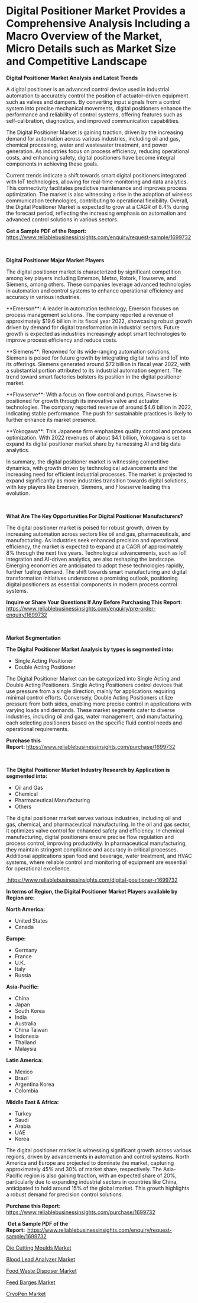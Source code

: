 <p><h1>Digital Positioner Market Provides a Comprehensive Analysis Including a Macro Overview of the Market, Micro Details such as Market Size and Competitive Landscape</h1></p><p><strong>Digital Positioner Market Analysis and Latest Trends</strong></p>
<p><p>A digital positioner is an advanced control device used in industrial automation to accurately control the position of actuator-driven equipment such as valves and dampers. By converting input signals from a control system into precise mechanical movements, digital positioners enhance the performance and reliability of control systems, offering features such as self-calibration, diagnostics, and improved communication capabilities.</p><p>The Digital Positioner Market is gaining traction, driven by the increasing demand for automation across various industries, including oil and gas, chemical processing, water and wastewater treatment, and power generation. As industries focus on process efficiency, reducing operational costs, and enhancing safety, digital positioners have become integral components in achieving these goals.</p><p>Current trends indicate a shift towards smart digital positioners integrated with IoT technologies, allowing for real-time monitoring and data analytics. This connectivity facilitates predictive maintenance and improves process optimization. The market is also witnessing a rise in the adoption of wireless communication technologies, contributing to operational flexibility. Overall, the Digital Positioner Market is expected to grow at a CAGR of 8.4% during the forecast period, reflecting the increasing emphasis on automation and advanced control solutions in various sectors.</p></p>
<p><strong>Get a Sample PDF of the Report:&nbsp;</strong> <a href="https://www.reliablebusinessinsights.com/enquiry/request-sample/1699732?utm_campaign=1470&utm_medium=2&utm_source=Github&utm_content=ia&utm_term=20102024&utm_id=digital-positioner">https://www.reliablebusinessinsights.com/enquiry/request-sample/1699732</a></p>
<p>&nbsp;</p>
<p><strong>Digital Positioner Major Market Players</strong></p>
<p><p>The digital positioner market is characterized by significant competition among key players including Emerson, Metso, Rotork, Flowserve, and Siemens, among others. These companies leverage advanced technologies in automation and control systems to enhance operational efficiency and accuracy in various industries.</p><p>**Emerson**: A leader in automation technology, Emerson focuses on process management solutions. The company reported a revenue of approximately $19.6 billion in its fiscal year 2022, showcasing robust growth driven by demand for digital transformation in industrial sectors. Future growth is expected as industries increasingly adopt smart technologies to improve process efficiency and reduce costs.</p><p>**Siemens**: Renowned for its wide-ranging automation solutions, Siemens is poised for future growth by integrating digital twins and IoT into its offerings. Siemens generated around $72 billion in fiscal year 2022, with a substantial portion attributed to its industrial automation segment. The trend toward smart factories bolsters its position in the digital positioner market.</p><p>**Flowserve**: With a focus on flow control and pumps, Flowserve is positioned for growth through its innovative valve and actuator technologies. The company reported revenue of around $4.6 billion in 2022, indicating stable performance. The push for sustainable practices is likely to further enhance its market presence.</p><p>**Yokogawa**: This Japanese firm emphasizes quality control and process optimization. With 2022 revenues of about $4.1 billion, Yokogawa is set to expand its digital positioner market share by harnessing AI and big data analytics.</p><p>In summary, the digital positioner market is witnessing competitive dynamics, with growth driven by technological advancements and the increasing need for efficient industrial processes. The market is projected to expand significantly as more industries transition towards digital solutions, with key players like Emerson, Siemens, and Flowserve leading this evolution.</p></p>
<p>&nbsp;</p>
<p><strong>What Are The Key Opportunities For Digital Positioner Manufacturers?</strong></p>
<p><p>The digital positioner market is poised for robust growth, driven by increasing automation across sectors like oil and gas, pharmaceuticals, and manufacturing. As industries seek enhanced precision and operational efficiency, the market is expected to expand at a CAGR of approximately 8% through the next five years. Technological advancements, such as IoT integration and AI-driven analytics, are also reshaping the landscape. Emerging economies are anticipated to adopt these technologies rapidly, further fueling demand. The shift towards smart manufacturing and digital transformation initiatives underscores a promising outlook, positioning digital positioners as essential components in modern process control systems.</p></p>
<p><strong>Inquire or Share Your Questions If Any Before Purchasing This Report:</strong> <a href="https://www.reliablebusinessinsights.com/enquiry/pre-order-enquiry/1699732?utm_campaign=1470&utm_medium=2&utm_source=Github&utm_content=ia&utm_term=20102024&utm_id=digital-positioner">https://www.reliablebusinessinsights.com/enquiry/pre-order-enquiry/1699732</a></p>
<p>&nbsp;</p>
<p><strong>Market Segmentation</strong></p>
<p><strong>The Digital Positioner Market Analysis by types is segmented into:</strong></p>
<p><ul><li>Single Acting Positioner</li><li>Double Acting Positioner</li></ul></p>
<p><p>The Digital Positioner Market can be categorized into Single Acting and Double Acting Positioners. Single Acting Positioners control devices that use pressure from a single direction, mainly for applications requiring minimal control efforts. Conversely, Double Acting Positioners utilize pressure from both sides, enabling more precise control in applications with varying loads and demands. These market segments cater to diverse industries, including oil and gas, water management, and manufacturing, each selecting positioners based on the specific fluid control needs and operational requirements.</p></p>
<p><strong>Purchase this Report:&nbsp;</strong><a href="https://www.reliablebusinessinsights.com/purchase/1699732?utm_campaign=1470&utm_medium=2&utm_source=Github&utm_content=ia&utm_term=20102024&utm_id=digital-positioner">https://www.reliablebusinessinsights.com/purchase/1699732</a></p>
<p>&nbsp;</p>
<p><strong>The Digital Positioner Market Industry Research by Application is segmented into:</strong></p>
<p><ul><li>Oil and Gas</li><li>Chemical</li><li>Pharmaceutical Manufacturing</li><li>Others</li></ul></p>
<p><p>The digital positioner market serves various industries, including oil and gas, chemical, and pharmaceutical manufacturing. In the oil and gas sector, it optimizes valve control for enhanced safety and efficiency. In chemical manufacturing, digital positioners ensure precise flow regulation and process control, improving productivity. In pharmaceutical manufacturing, they maintain stringent compliance and accuracy in critical processes. Additional applications span food and beverage, water treatment, and HVAC systems, where reliable control and monitoring of equipment are essential for operational excellence.</p></p>
<p><a href="https://www.reliablebusinessinsights.com/digital-positioner-r1699732?utm_campaign=1470&utm_medium=2&utm_source=Github&utm_content=ia&utm_term=20102024&utm_id=digital-positioner">&nbsp;https://www.reliablebusinessinsights.com/digital-positioner-r1699732</a></p>
<p><strong>In terms of Region, the Digital Positioner Market Players available by Region are:</strong></p>
<p>
    <p> <strong> North America: </strong>
        <ul>
            <li>United States</li>
            <li>Canada</li>
        </ul>
        </p> 
    <p> <strong> Europe: </strong>
        <ul>
            <li>Germany</li>
            <li>France</li>
            <li>U.K.</li>
            <li>Italy</li>
            <li>Russia</li>
        </ul>
        </p> 
    <p> <strong> Asia-Pacific: </strong>
        <ul>
            <li>China</li>
            <li>Japan</li>
            <li>South Korea</li>
            <li>India</li>
            <li>Australia</li>
            <li>China Taiwan</li>
            <li>Indonesia</li>
            <li>Thailand</li>
            <li>Malaysia</li>
        </ul>
        </p> 
    <p> <strong> Latin America: </strong>
        <ul>
            <li>Mexico</li>
            <li>Brazil</li>
            <li>Argentina Korea</li>
            <li>Colombia</li>
        </ul>
        </p> 
    <p> <strong> Middle East & Africa: </strong>
        <ul>
            <li>Turkey</li>
            <li>Saudi</li>
            <li>Arabia</li>
            <li>UAE</li>
            <li>Korea</li>
        </ul>
    </p>
    </p>
<p><p>The digital positioner market is witnessing significant growth across various regions, driven by advancements in automation and control systems. North America and Europe are projected to dominate the market, capturing approximately 45% and 30% of market share, respectively. The Asia-Pacific region is also gaining traction, with an expected share of 20%, particularly due to expanding industrial sectors in countries like China, anticipated to hold around 15% of the global market. This growth highlights a robust demand for precision control solutions.</p></p>
<p><strong>Purchase this Report: </strong><a href="https://www.reliablebusinessinsights.com/purchase/1699732?utm_campaign=1470&utm_medium=2&utm_source=Github&utm_content=ia&utm_term=20102024&utm_id=digital-positioner">https://www.reliablebusinessinsights.com/purchase/1699732</a></p>
<p>&nbsp;<strong>Get a Sample PDF of the Report:&nbsp;&nbsp;</strong><a href="https://www.reliablebusinessinsights.com/enquiry/request-sample/1699732?utm_campaign=1470&utm_medium=2&utm_source=Github&utm_content=ia&utm_term=20102024&utm_id=digital-positioner">https://www.reliablebusinessinsights.com/enquiry/request-sample/1699732</a></p>
<p><strong></strong></p>
<p><p><a href="https://www.linkedin.com/pulse/die-cutting-moulds-market-trends-focusing-insight-forecast-nlfof?utm_campaign=1470&utm_medium=2&utm_source=Github&utm_content=ia&utm_term=20102024&utm_id=digital-positioner">Die Cutting Moulds Market</a></p><p><a href="https://www.linkedin.com/pulse/blood-lead-analyzer-market-pulse-107-expansion-blueprint-2024-2031-wjuce?utm_campaign=1470&utm_medium=2&utm_source=Github&utm_content=ia&utm_term=20102024&utm_id=digital-positioner">Blood Lead Analyzer Market</a></p><p><a href="https://github.com/SamiaHussain82/Market-Research-Report-List-1/blob/main/food-waste-disposer-market.md?utm_campaign=1470&utm_medium=2&utm_source=Github&utm_content=ia&utm_term=20102024&utm_id=digital-positioner">Food Waste Disposer Market</a></p><p><a href="https://www.linkedin.com/pulse/feed-barges-sector-surge-69-growth-roadmap-2031-entrepulse-c17ff?utm_campaign=1470&utm_medium=2&utm_source=Github&utm_content=ia&utm_term=20102024&utm_id=digital-positioner">Feed Barges Market</a></p><p><a href="https://www.linkedin.com/pulse/cryopen-market-research-report-2024-2031-edgewise-research-jio6c?utm_campaign=1470&utm_medium=2&utm_source=Github&utm_content=ia&utm_term=20102024&utm_id=digital-positioner">CryoPen Market</a></p></p>